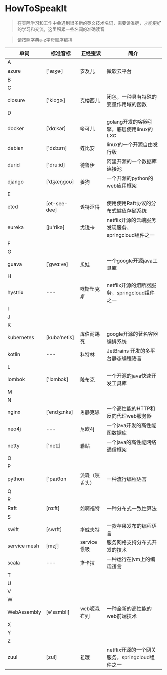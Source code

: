 # HowToSpeakIt

>在实际学习和工作中会遇到很多新的英文技术名词，需要读准确，才能更好的学习和交流，这里积累一些名词的准确读音

>请按照字典a-z字母顺序编排

|单词|标准音标|正经歪读|简介|
|---|---|---|---|
|A|
|azure|['æʒɚ]|安及儿|微软云平台|
|B|
|C|
|closure|['kloʒɚ]|克楼西儿|闭包，一种具有特殊的变量作用域的函数|
|D|
|docker|[ˈdɑːkər]|嗒可儿|golang开发的容器引擎，底层使用linux的LXC|
|debian|['dɛbɪrn]|蝶比安|linux的一个开源自由发行版|
|durid|['dru:id]|德鲁伊|阿里开源的一个数据库连接池|
|django|[ˈdʒæŋɡoʊ]|姜狗|一个开源的python的web应用框架|
|E|
|etcd|[et-see-dee]|诶特涩得|使用使用Raft协议的分布式健值存储系统|
|eureka|[jʊ'rikə]|尤锐卡|netflix开源的云端服务发现服务，springcloud组件之一|
|F|
|G|
|guava|[ˈɡwɑːvə]|瓜娃|一个google开源java工具库|
|H|
|hystrix|---|嘿斯坠克斯|netflix开源的熔断器服务，springcloud组件之一|
|I|
|J|
|K|
|kubernetes|[kubə’netis]|库伯耐踢死|google开源的著名容器编排系统|
|kotlin|---|科特林|JetBrains 开发的多平台静态编程语言|
|L|
|lombok|['lɔmbɔk]|隆布克|一个开源的java快速开发工具库|
|M|
|N|
|nginx|[ˈendʒɪnks]|恩静克思|一个高性能的HTTP和反向代理web服务器|
|neo4j|---|尼欧4j|一个java开发的高性能图数据库|
|netty|['netɪ]|勒贴|一个java的高性能网络通信框架|
|O|
|P|
|python|['paɪθɑn|派森（咬舌头）|一种流行编程语言|
|Q|
|R|
|Raft|[rɑːft]|如啊福特|一种分布式一致性算法|
|S|
|swift|[swɪft]|斯威夫特|一款苹果发布的编程语言|
|service mesh|[mɛʃ]|service慢吸|服务网格支持分布式开发的技术|
|scala|---|斯卡拉|一种运行在jvm上的编程语言|
|T|
|U|
|V|
|W|
|WebAssembly|[ə'sɛmbli]|web呃森布列|一种全新的高性能的web前端技术|
|X|
|Y|
|Z|
|zuul|[zul]|祖哦|netflix开源的一个网关服务，springcloud组件之一|


